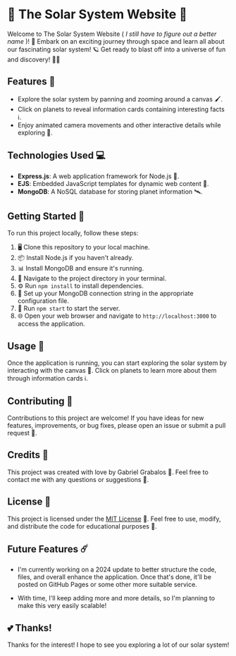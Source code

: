 # 🌟 The Solar System Website 🚀

Welcome to The Solar System Website ( _I still have to figure out a better name_ )!  🌌 Embark on an exciting journey through space and learn all about our fascinating solar system!  🪐 Get ready to blast off into a universe of fun and discovery! 🚀💫

## Features 🎉

- Explore the solar system by panning and zooming around a canvas 🖌️.
- Click on planets to reveal information cards containing interesting facts ℹ️.
- Enjoy animated camera movements and other interactive details while exploring 🎨.

## Technologies Used 💻

- **Express.js**: A web application framework for Node.js 🚀.
- **EJS**: Embedded JavaScript templates for dynamic web content 📄.
- **MongoDB**: A NoSQL database for storing planet information 🛰️.

## Getting Started 🚀

To run this project locally, follow these steps:

1. 🖥️ Clone this repository to your local machine.
2. 📦 Install Node.js if you haven't already.
3. 📊 Install MongoDB and ensure it's running.
4. 📂 Navigate to the project directory in your terminal.
5. ⚙️ Run `npm install` to install dependencies.
6. 🔗 Set up your MongoDB connection string in the appropriate configuration file.
7. 🚀 Run `npm start` to start the server.
8. 🌐 Open your web browser and navigate to `http://localhost:3000` to access the application.

## Usage 🌟

Once the application is running, you can start exploring the solar system by interacting with the canvas 🎨.  Click on planets to learn more about them through information cards ℹ️.

## Contributing 🚀

Contributions to this project are welcome!  If you have ideas for new features, improvements, or bug fixes, please open an issue or submit a pull request 🌟.

## Credits 🌠

This project was created with love by Gabriel Grabalos 🌟.  Feel free to contact me with any questions or suggestions 🚀.

## License 📝

This project is licensed under the [MIT License](LICENSE) 📄.  Feel free to use, modify, and distribute the code for educational purposes 🚀.

## Future Features ☄️

- I'm currently working on a 2024 update to better structure the code, files, and overall enhance the application. Once that's done, it'll be posted on GitHub Pages or some other more suitable service.

- With time, I'll keep adding more and more details, so I'm planning to make this very easily scalable!

## 💕 Thanks!

Thanks for the interest! I hope to see you exploring a lot of our solar system!
